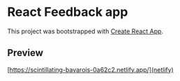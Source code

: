 # React Feedback app

This project was bootstrapped with [Create React App](https://github.com/facebook/create-react-app).

## Preview

[https://scintillating-bavarois-0a62c2.netlify.app/](netlify)
